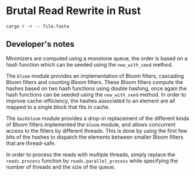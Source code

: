 # Brutal Read Rewrite in Rust

`cargo r -r -- file.fasta`

## Developer's notes

Minimizers are computed using a monotone queue, the order is based on a hash function which can be seeded using the `new_with_seed` method.

The `bloom` module provides an implementation of Bloom filters, cascading Bloom filters and counting Bloom filters.
These Bloom filters compute the hashes based on two hash functions using double hashing, once again the hash functions can be seeded using the `new_with_seed` method.
In order to improve cache-efficiency, the hashes associated to an element are all mapped to a single block that fits in cache.

The `dashbloom` module provides a drop-in replacement of the different kinds of Bloom filters implemented the `bloom` module, and allows concurrent access to the filters by different threads.
This is done by using the first few bits of the hashes to dispatch the elements between smaller Bloom filters that are thread-safe.

In order to process the reads with multiple threads, simply replace the `reads.process` function by `reads.parallel_process` while specifying the number of threads and the size of the queue.
